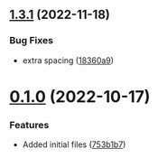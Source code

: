 ## [1.3.1](https://github.com/Pradumnasaraf/DevOps/compare/v0.1.0...v1.3.1) (2022-11-18)


### Bug Fixes

* extra spacing ([18360a9](https://github.com/Pradumnasaraf/DevOps/commit/18360a9b9371aeb78ff22bbb92443520d5dd2365))



# [0.1.0](https://github.com/Pradumnasaraf/DevOps/compare/753b1b7a5c1e8c40816946ee0d08a36f13675029...v0.1.0) (2022-10-17)


### Features

* Added initial files ([753b1b7](https://github.com/Pradumnasaraf/DevOps/commit/753b1b7a5c1e8c40816946ee0d08a36f13675029))




